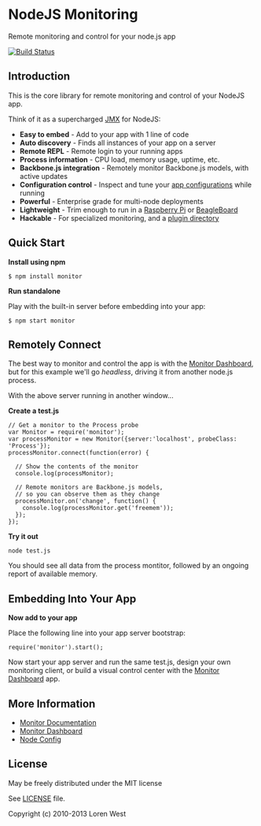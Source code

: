 NodeJS Monitoring
=================

Remote monitoring and control for your node.js app

[![Build Status](https://secure.travis-ci.org/lorenwest/monitor.png?branch=master)](https://travis-ci.org/lorenwest/monitor)

Introduction
------------

This is the core library for remote monitoring and control of your NodeJS app.

Think of it as a supercharged [JMX](http://www.google.com/search?q=jmx&btnI) for NodeJS:

* **Easy to embed** - Add to your app with 1 line of code
* **Auto discovery** - Finds all instances of your app on a server
* **Remote REPL** - Remote login to your running apps
* **Process information** - CPU load, memory usage, uptime, etc.
* **Backbone.js integration** - Remotely monitor Backbone.js models, with active updates
* **Configuration control** - Inspect and tune your [app configurations](https://github.com/lorenwest/node-config) while running
* **Powerful** - Enterprise grade for multi-node deployments
* **Lightweight** - Trim enough to run in a [Raspberry Pi](http://www.raspberrypi.org/faqs) or [BeagleBoard](http://beagleboard.org)
* **Hackable** - For specialized monitoring, and a [plugin directory](https://github.com/lorenwest/monitor/wiki)

Quick Start
-----------

**Install using npm**

    $ npm install monitor

**Run standalone**

Play with the built-in server before embedding into your app:

    $ npm start monitor

Remotely Connect
----------------

The best way to monitor and control the app is with the
[Monitor Dashboard](https://github.com/lorenwest/node-monitor), but for this
example we'll go <i>headless</i>, driving it from another node.js process.

With the above server running in another window...

**Create a test.js**

    // Get a monitor to the Process probe
    var Monitor = require('monitor');
    var processMonitor = new Monitor({server:'localhost', probeClass: 'Process'});
    processMonitor.connect(function(error) {

      // Show the contents of the monitor
      console.log(processMonitor);

      // Remote monitors are Backbone.js models,
      // so you can observe them as they change
      processMonitor.on('change', function() {
        console.log(processMonitor.get('freemem'));
      });
    });

**Try it out**

    node test.js

You should see all data from the process montitor, followed by an ongoing report
of available memory.


Embedding Into Your App
-----------------------

**Now add to your app**

Place the following line into your app server bootstrap:

    require('monitor').start();

Now start your app server and run the same test.js, design your own
monitoring client, or build a visual control center with the
[Monitor Dashboard](http://lorenwest.github.com/node-monitor) app.

More Information
----------------

* [Monitor Documentation](http://lorenwest.github.io/monitor)
* [Monitor Dashboard](https://github.com/lorenwest/node-monitor)
* [Node Config](https://github.com/lorenwest/node-config)

License
-------

May be freely distributed under the MIT license

See [LICENSE](https://github.com/lorenwest/monitor/blob/master/LICENSE) file.

Copyright (c) 2010-2013 Loren West
